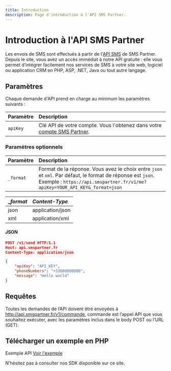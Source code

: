 ```yaml
---
title: Introduction 
description: Page d'introduction à l'API SMS Partner.
---
```


# Introduction à l'API SMS Partner

Les envois de SMS sont effectués à partir de l'[API SMS](https://www.smspartner.fr/api-sms/) de SMS Partner. Depuis le site, vous avez un accès immédiat à notre API gratuite : elle vous permet d’intégrer facilement nos services de SMS à votre site web, logiciel ou application CRM en PHP, ASP, .NET, Java ou tout autre langage.

## Paramètres

Chaque demande d'API prend en charge au minimum les paramètres suivants :

| Paramètre | Description |
|:-----------|:-------------|
| `apiKey`  | Clé API de votre compte. Vous l'obtenez dans votre [compte SMS Partner](https://my.smspartner.fr/connexion). |

### Paramètres optionnels

| Paramètre | Description |
|:-----------|:-------------|
| `_format` | Format de la réponse. Vous avez le choix entre `json` et `xml`. Par défaut, le format de réponse est `json`. Exemple : `https://api.smspartner.fr/v1/me?apiKey=YOUR_API_KEY&_format=json` |



| __format_ | _Content-Type_ |
| :--------------- |:---------------|
| json  | application/json |
| xml | application/xml |

#### JSON

```json
POST /v1/send HTTP/1.1
Host: api.smspartner.fr
Content-Type: application/json

{
    "apiKey": "API_KEY",
    "phoneNumbers": "+33600000000",
    "message": "Hello world"
}
```

## Requêtes
Toutes les demandes de l’API doivent être envoyées à http://api.smspartner.fr/v1/commande, commande est l’appel API que vous souhaitez exécuter, avec les paramètres inclus dans le body POST ou l’URL (GET).
## Télécharger un exemple en PHP

<p>Exemple API <a href="https://github.com/smspartnerfr/SMS-API-PHP" class="btn btn-success btn-sm text-white">Voir l'exemple</a></p>



N’hésitez pas à consulter nos SDK disponible sur ce site.